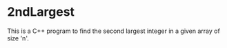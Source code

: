 # 2ndLargest
This is a C++ program to find the second largest integer in a given array of size 'n'.
